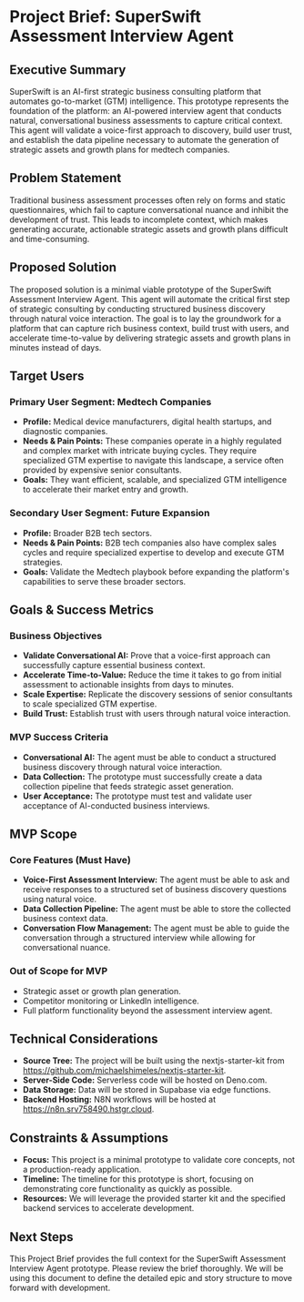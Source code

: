 # **Project Brief: SuperSwift Assessment Interview Agent**

## **Executive Summary**

SuperSwift is an AI-first strategic business consulting platform that automates go-to-market (GTM) intelligence. This prototype represents the foundation of the platform: an AI-powered interview agent that conducts natural, conversational business assessments to capture critical context. This agent will validate a voice-first approach to discovery, build user trust, and establish the data pipeline necessary to automate the generation of strategic assets and growth plans for medtech companies.

## **Problem Statement**

Traditional business assessment processes often rely on forms and static questionnaires, which fail to capture conversational nuance and inhibit the development of trust. This leads to incomplete context, which makes generating accurate, actionable strategic assets and growth plans difficult and time-consuming.

## **Proposed Solution**

The proposed solution is a minimal viable prototype of the SuperSwift Assessment Interview Agent. This agent will automate the critical first step of strategic consulting by conducting structured business discovery through natural voice interaction. The goal is to lay the groundwork for a platform that can capture rich business context, build trust with users, and accelerate time-to-value by delivering strategic assets and growth plans in minutes instead of days.

## **Target Users**

### **Primary User Segment: Medtech Companies**

* **Profile:** Medical device manufacturers, digital health startups, and diagnostic companies.  
* **Needs & Pain Points:** These companies operate in a highly regulated and complex market with intricate buying cycles. They require specialized GTM expertise to navigate this landscape, a service often provided by expensive senior consultants.  
* **Goals:** They want efficient, scalable, and specialized GTM intelligence to accelerate their market entry and growth.

### **Secondary User Segment: Future Expansion**

* **Profile:** Broader B2B tech sectors.  
* **Needs & Pain Points:** B2B tech companies also have complex sales cycles and require specialized expertise to develop and execute GTM strategies.  
* **Goals:** Validate the Medtech playbook before expanding the platform's capabilities to serve these broader sectors.

## **Goals & Success Metrics**

### **Business Objectives**

* **Validate Conversational AI:** Prove that a voice-first approach can successfully capture essential business context.  
* **Accelerate Time-to-Value:** Reduce the time it takes to go from initial assessment to actionable insights from days to minutes.  
* **Scale Expertise:** Replicate the discovery sessions of senior consultants to scale specialized GTM expertise.  
* **Build Trust:** Establish trust with users through natural voice interaction.

### **MVP Success Criteria**

* **Conversational AI:** The agent must be able to conduct a structured business discovery through natural voice interaction.  
* **Data Collection:** The prototype must successfully create a data collection pipeline that feeds strategic asset generation.  
* **User Acceptance:** The prototype must test and validate user acceptance of AI-conducted business interviews.

## **MVP Scope**

### **Core Features (Must Have)**

* **Voice-First Assessment Interview:** The agent must be able to ask and receive responses to a structured set of business discovery questions using natural voice.  
* **Data Collection Pipeline:** The agent must be able to store the collected business context data.  
* **Conversation Flow Management:** The agent must be able to guide the conversation through a structured interview while allowing for conversational nuance.

### **Out of Scope for MVP**

* Strategic asset or growth plan generation.  
* Competitor monitoring or LinkedIn intelligence.  
* Full platform functionality beyond the assessment interview agent.

## **Technical Considerations**

* **Source Tree:** The project will be built using the nextjs-starter-kit from https://github.com/michaelshimeles/nextjs-starter-kit.  
* **Server-Side Code:** Serverless code will be hosted on Deno.com.  
* **Data Storage:** Data will be stored in Supabase via edge functions.  
* **Backend Hosting:** N8N workflows will be hosted at https://n8n.srv758490.hstgr.cloud.

## **Constraints & Assumptions**

* **Focus:** This project is a minimal prototype to validate core concepts, not a production-ready application.  
* **Timeline:** The timeline for this prototype is short, focusing on demonstrating core functionality as quickly as possible.  
* **Resources:** We will leverage the provided starter kit and the specified backend services to accelerate development.

## **Next Steps**

This Project Brief provides the full context for the SuperSwift Assessment Interview Agent prototype. Please review the brief thoroughly. We will be using this document to define the detailed epic and story structure to move forward with development.